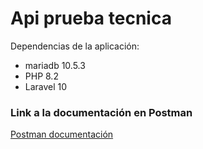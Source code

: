 
# Api prueba tecnica

Dependencias de la aplicación:

* mariadb 10.5.3
* PHP 8.2
* Laravel 10

### Link a la documentación en Postman
[Postman documentación](https://documenter.getpostman.com/view/29314814/2s9Yyy9yyZ)